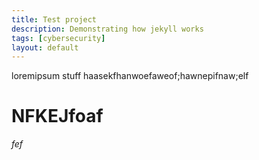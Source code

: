 ```yaml
---
title: Test project
description: Demonstrating how jekyll works
tags: [cybersecurity]
layout: default
---
```

loremipsum stuff haasekfhanwoefaweof;hawnepifnaw;elf
# NFKEJfoaf
*fef*